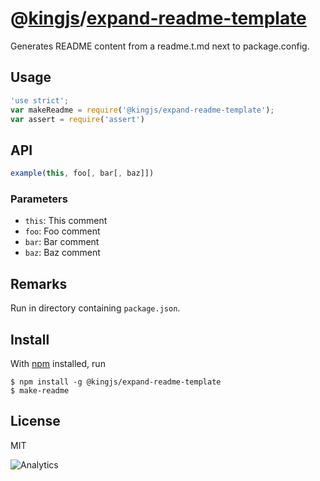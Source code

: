 # @[kingjs][@kingjs]/[expand-readme-template][ns0]
Generates README content from a readme.t.md next to package.config.
## Usage
```js
'use strict';
var makeReadme = require('@kingjs/expand-readme-template');
var assert = require('assert')

```
## API
```ts
example(this, foo[, bar[, baz]])
```
### Parameters
- `this`: This comment
- `foo`: Foo comment
- `bar`: Bar comment
- `baz`: Baz comment
## Remarks
Run in directory containing `package.json`.
## Install
With [npm](https://npmjs.org/) installed, run
```
$ npm install -g @kingjs/expand-readme-template
$ make-readme
```
## License
MIT

![Analytics](https://analytics.kingjs.net/{path})

[@kingjs]: https://www.npmjs.com/package/kingjs
[ns0]: https://www.npmjs.com/package/@kingjs/expand-readme-template
